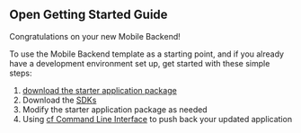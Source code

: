 Open Getting Started Guide
-----------------------------------------
Congratulations on your new Mobile Backend!

To use the Mobile Backend template as a starting point, and if you already have a development environment set up, get started with these simple steps:

1. [download the starter application package](https://console-classic-20150602-164059.eu-gb.bluemix.net:443/rest/../rest/apps/067c7447-0f18-4df2-acf6-87b66c259028/starter-download)
2. Download the [SDKs](https://www.eu-gb.bluemix.net/docs/#starters/mobile/sdk.html)
3. Modify the starter application package as needed
4. Using [cf Command Line Interface](https://github.com/cloudfoundry/cli) to push back your updated application